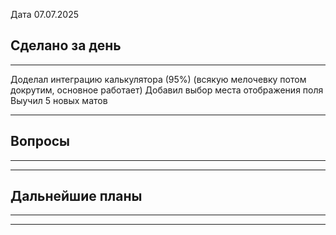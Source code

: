 
Дата 07.07.2025

## Сделано за день 
------------------------------------------------------------------------
Доделал интеграцию калькулятора (95%) (всякую мелочевку потом докрутим, основное работает)
Добавил выбор места отображения поля
Выучил 5 новых матов
___________________________________________________________
## Вопросы
------------------------------------------------------------------------

________________________________________________________________________
## Дальнейшие планы
------------------------------------------------------------------------

________________________________________________________________________
